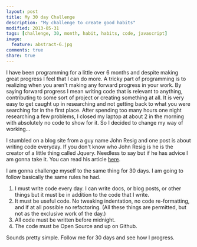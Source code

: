 ```yaml
---
layout: post
title: My 30 day Challenge
description: "My challenge to create good habits"
modified: 2013-05-31
tags: [challenge, 30, month, habit, habits, code, javascript]
image:
  feature: abstract-6.jpg
comments: true
share: true
---
```



I have been programming for a little over 6 months and despite making great progress I feel that I can do more. A tricky part of programming is to realizing when you aren't making any forward progress in your work. By saying forward progress I mean writing code that is relevant to anything, contributing to some sort of project or creating something at all. It is very easy to get caught up in researching and not getting back to what you were searching for in the first place. After spending too many hours one night researching a few problems, I closed my laptop at about 2 in the morning with absolutely no code to show for it. So I decided to change my way of working...

I stumbled on a blog site from a guy name John Resig and one post is about writing code everyday. If you don't know who John Resig is he is the creator of a little thing called Jquery. Needless to say but if he has advice I am gonna take it. You can read his article [here](http://ejohn.org/blog/write-code-every-day/).

I am gonna challenge myself to the same thing for 30 days. I am going to follow basically the same rules he had.

  1. I must write code every day. I can write docs, or blog posts, or other things but it must be in addition to the code that I write.
  2. It must be useful code. No tweaking indentation, no code re-formatting, and if at all possible no refactoring. (All these things are permitted, but not as the exclusive work of the day.)
  3. All code must be written before midnight.
  4. The code must be Open Source and up on Github.

Sounds pretty simple. Follow me for 30 days and see how I progress.










